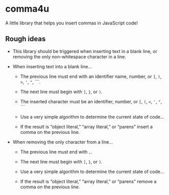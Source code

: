 # comma4u

A little library that helps you insert commas in JavaScript code!


## Rough ideas

- This library should be triggered when inserting text in a blank line, or removing the only non-whitespace character in a line.

- When inserting text into a blank line…

  - The previous line must end with an identifier name, number, or `]`, `)`, `>`, `'`, `"`, `\``.

  - The next line must begin with `]`, `}`, or `)`.
  
  - The inserted character must be an identifier, number, or `[`, `(`, `<`, `'`, `"`, `\``

  - Use a very simple algorithm to determine the current state of code…

  - If the result is “object literal,” “array literal,” or “parens” insert a comma on the previous line.

- When removing the only character from a line…

  - The previous line must end with `,`.

  - The next line must begin with `]`, `}`, or `)`.
  
  - Use a very simple algorithm to determine the current state of code…

  - If the result is “object literal,” “array literal,” or “parens” remove a comma on the previous line.
